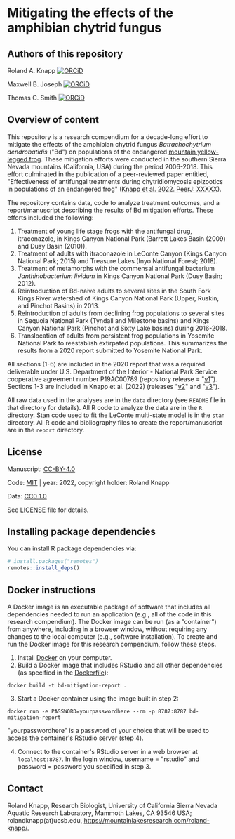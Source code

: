 # Mitigating the effects of the amphibian chytrid fungus

## Authors of this repository
Roland A. Knapp [![ORCiD](https://img.shields.io/badge/ORCiD-0000--0002--1954--2745-green.svg)](http://orcid.org/0000-0002-1954-2745)

Maxwell B. Joseph [![ORCiD](https://img.shields.io/badge/ORCiD-0000--0002--7745--9990-green.svg)](http://orcid.org/0000-0002-7745-9990)

Thomas C. Smith [![ORCiD](https://img.shields.io/badge/ORCiD-0000--0001--7908--438X-green.svg)](http://orcid.org/0000-0001-7908-438X)

## Overview of content
This repository is a research compendium for a decade-long effort to mitigate the effects of the amphibian chytrid fungus *Batrachochytrium dendrobatidis* ("Bd") on populations of the endangered [mountain yellow-legged frog](https://bit.ly/conservationstrategy). 
These mitigation efforts were conducted in the southern Sierra Nevada mountains (California, USA) during the period 2006-2018. This effort culminated in the publication of a peer-reviewed paper entitled, "Effectiveness of antifungal treatments during chytridiomycosis epizootics in populations of an endangered frog" ([Knapp et al. 2022. PeerJ: XXXXX](xxxxxxxx)). 

The repository contains data, code to analyze treatment outcomes, and a report/manuscript describing the results of Bd mitigation efforts. 
These efforts included the following:
1. Treatment of young life stage frogs with the antifungal drug, itraconazole, in Kings Canyon National Park (Barrett Lakes Basin (2009) and Dusy Basin (2010)).
2. Treatment of adults with itraconazole in LeConte Canyon (Kings Canyon National Park; 2015) and Treasure Lakes (Inyo National Forest; 2018).
3. Treatment of metamorphs with the commensal antifungal bacterium *Janthinobacterium lividum* in Kings Canyon National Park (Dusy Basin; 2012).
4. Reintroduction of Bd-naive adults to several sites in the South Fork Kings River watershed of Kings Canyon National Park (Upper, Ruskin, and Pinchot Basins) in 2013.
5. Reintroduction of adults from declining frog populations to several sites in Sequoia National Park (Tyndall and Milestone basins) and Kings Canyon National Park (Pinchot and Sixty Lake basins) during 2016-2018.
6. Translocation of adults from persistent frog populations in Yosemite National Park to reestablish extirpated populations. This summarizes the results from a 2020 report submitted to Yosemite National Park.

All sections (1-6) are included in the 2020 report that was a required deliverable under U.S. Department of the Interior - National Park Service cooperative agreement number P19AC00789 (repository release = "[v1](https://github.com/SNARL1/bd-mitigation-report/releases)"). 
Sections 1-3 are included in Knapp et al. (2022) (releases "[v2](https://github.com/SNARL1/bd-mitigation-report/releases)" and "[v3](https://github.com/SNARL1/bd-mitigation-report/releases)"). 

All raw data used in the analyses are in the `data` directory (see `README` file in that directory for details).
All R code to analyze the data are in the `R` directory. 
Stan code used to fit the LeConte multi-state model is in the `stan` directory.
All R code and bibliography files to create the report/manuscript are in the `report` directory.

## License
Manuscript: [CC-BY-4.0](http://creativecommons.org/licenses/by/4.0/)

Code: [MIT](https://choosealicense.com/licenses/mit/) | year: 2022, copyright holder: Roland Knapp

Data: [CC0 1.0](https://creativecommons.org/publicdomain/zero/1.0/)

See [LICENSE](https://github.com/SNARL1/bd-mitigation-report/blob/master/LICENSE.md) file for details. 

## Installing package dependencies

You can install R package dependencies via:

```r
# install.packages("remotes")
remotes::install_deps()
```

## Docker instructions
A Docker image is an executable package of software that includes all dependencies needed to run an application (e.g., all of the code in this research compendium). The Docker image can be run (as a "container") from anywhere, including in a browser window, without requiring any changes to the local computer (e.g., software installation). To create and run the Docker image for this research compendium, follow these steps. 

1. Install [Docker](https://docs.docker.com/get-docker/) on your computer. 
2. Build a Docker image that includes RStudio and all other dependencies (as specified in the [Dockerfile](https://github.com/SNARL1/bd-mitigation-report/blob/master/Dockerfile)): 

```
docker build -t bd-mitigation-report .
```

3. Start a Docker container using the image built in step 2: 

```
docker run -e PASSWORD=yourpasswordhere --rm -p 8787:8787 bd-mitigation-report
```
"yourpasswordhere" is a password of your choice that will be used to access the container's RStudio server (step 4). 

4. Connect to the container's RStudio server in a web browser at `localhost:8787`. In the login window, username = "rstudio" and password = password you specified in step 3. 

## Contact
Roland Knapp, Research Biologist, University of California Sierra Nevada Aquatic Research Laboratory, Mammoth Lakes, CA 93546 USA; rolandknapp(at)ucsb.edu, <https://mountainlakesresearch.com/roland-knapp/>.
